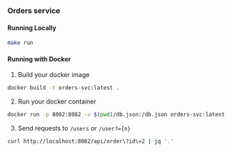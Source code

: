 ### Orders service

#### Running Locally

```bash
make run
```

#### Running with Docker
1. Build your docker image
```bash
docker build -t orders-svc:latest .
```

2. Run your docker container
```bash
docker run -p 8082:8082 -v $(pwd)/db.json:/db.json orders-svc:latest
```

3. Send requests to `/users` or `/user?={n}`

```bash
curl http://localhost:8082/api/order\?id\=2 | jq '.'
```

